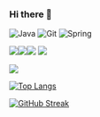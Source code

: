 ### Hi there 👋

<!--https://github.com/Ileriayo/markdown-badges-->
![Java](https://img.shields.io/badge/java-%23ED8B00.svg?style=for-the-badge&logo=openjdk&logoColor=white) ![Git](https://img.shields.io/badge/git-%23F05033.svg?style=for-the-badge&logo=git&logoColor=white)	![Spring](https://img.shields.io/badge/spring-%236DB33F.svg?style=for-the-badge&logo=spring&logoColor=white)

![](https://badges.peiyuan.ch/leetcode/user5545B/solved?difficulty=all)![](https://badges.peiyuan.ch/leetcode/user5545B/solved?difficulty=easy)![](https://badges.peiyuan.ch/leetcode/user5545B/solved?difficulty=medium)
![](https://badges.peiyuan.ch/leetcode/user5545B/solved?difficulty=hard)

![](https://komarev.com/ghpvc/?username=MaksimDenisov&label=PROFILE+VIEWS)

[![Top Langs](https://github-readme-stats.vercel.app/api/top-langs/?username=MaksimDenisov&layout=compact&theme=vision-friendly-dark)](https://github.com/anuraghazra/github-readme-stats)

[![GitHub Streak](https://streak-stats.demolab.com/?user=MaksimDenisov&theme=dark)](https://git.io/streak-stats)


<!--
**MaksimDenisov/MaksimDenisov** is a ✨ _special_ ✨ repository because its `README.md` (this file) appears on your GitHub profile.

Here are some ideas to get you started:

- 🔭 I’m currently working on ...
- 🌱 I’m currently learning ...
- 👯 I’m looking to collaborate on ...
- 🤔 I’m looking for help with ...
- 💬 Ask me about ...
- 📫 How to reach me: ...
- 😄 Pronouns: ...
- ⚡ Fun fact: ...
-->
